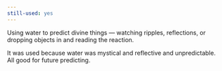 ```yaml
---
still-used: yes
---
```


Using water to predict divine things — watching ripples, reflections, or dropping objects in and reading the reaction.

It was used because water was mystical and reflective and unpredictable. All good for future predicting.
